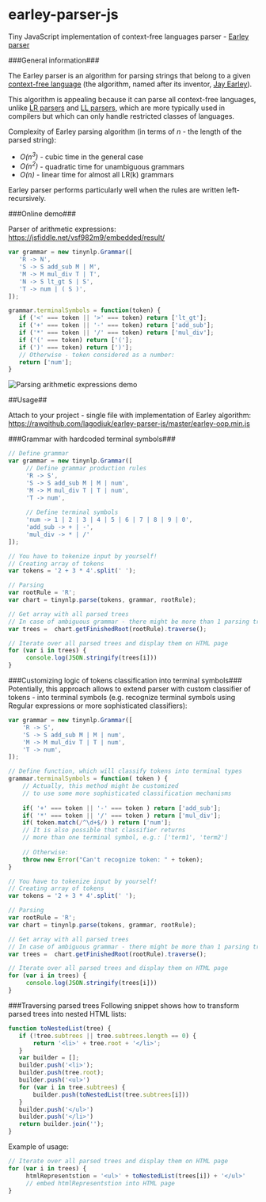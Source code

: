 # earley-parser-js
Tiny JavaScript implementation of context-free languages parser - [Earley parser](https://en.wikipedia.org/wiki/Earley_parser)

###General information###

The Earley parser is an algorithm for parsing strings that belong to a given [context-free language](https://en.wikipedia.org/wiki/Context-free_language) (the algorithm, named after its inventor, [Jay Earley](https://en.wikipedia.org/wiki/Jay_Earley)).

This algorithm is appealing because it can parse all context-free languages, unlike [LR parsers](https://en.wikipedia.org/wiki/LR_parser) and [LL parsers](https://en.wikipedia.org/wiki/LL_parser), which are more typically used in compilers but which can only handle restricted classes of languages. 

Complexity of Earley parsing algorithm (in terms of *n* - the length of the parsed string):
- *O(n<sup>3</sup>)* - cubic time in the general case
- *O(n<sup>2</sup>)* - quadratic time for unambiguous grammars
- *O(n)* - linear time for almost all LR(k) grammars

Earley parser performs particularly well when the rules are written left-recursively.

###Online demo###

Parser of arithmetic expressions: https://jsfiddle.net/vsf982m9/embedded/result/

```javascript
var grammar = new tinynlp.Grammar([
   'R -> N',
   'S -> S add_sub M | M',
   'M -> M mul_div T | T',
   'N -> S lt_gt S | S',
   'T -> num | ( S )',
]);

grammar.terminalSymbols = function(token) {
   if ('<' === token || '>' === token) return ['lt_gt'];
   if ('+' === token || '-' === token) return ['add_sub'];
   if ('*' === token || '/' === token) return ['mul_div'];
   if ('(' === token) return ['('];
   if (')' === token) return [')'];
   // Otherwise - token considered as a number:
   return ['num'];
}
```

![Parsing arithmetic expressions demo](https://raw.githubusercontent.com/lagodiuk/earley-parser-js/master/screenshot_live_demo.png)

##Usage##

Attach to your project - single file with implementation of Earley algorithm: https://rawgithub.com/lagodiuk/earley-parser-js/master/earley-oop.min.js

###Grammar with hardcoded terminal symbols###
```javascript
// Define grammar
var grammar = new tinynlp.Grammar([
     // Define grammar production rules
     'R -> S',
     'S -> S add_sub M | M | num',
     'M -> M mul_div T | T | num',
     'T -> num',
     
     // Define terminal symbols
     'num -> 1 | 2 | 3 | 4 | 5 | 6 | 7 | 8 | 9 | 0',
     'add_sub -> + | -',
     'mul_div -> * | /'
]);

// You have to tokenize input by yourself!
// Creating array of tokens
var tokens = '2 + 3 * 4'.split(' ');

// Parsing
var rootRule = 'R';
var chart = tinynlp.parse(tokens, grammar, rootRule);

// Get array with all parsed trees
// In case of ambiguous grammar - there might be more than 1 parsing tree
var trees =  chart.getFinishedRoot(rootRule).traverse();

// Iterate over all parsed trees and display them on HTML page
for (var i in trees) {
     console.log(JSON.stringify(trees[i]))
}
```

###Customizing logic of tokens classification into terminal symbols###
Potentially, this approach allows to extend parser with custom classifier of tokens - into terminal symbols (e.g. recognize terminal symbols using Regular expressions or more sophisticated classifiers):
```javascript
var grammar = new tinynlp.Grammar([
    'R -> S',
    'S -> S add_sub M | M | num',
    'M -> M mul_div T | T | num',
    'T -> num',
]); 

// Define function, which will classify tokens into terminal types
grammar.terminalSymbols = function( token ) { 
    // Actually, this method might be customized 
    // to use some more sophisticated classification mechanisms
    
    if( '+' === token || '-' === token ) return ['add_sub'];
    if( '*' === token || '/' === token ) return ['mul_div'];
    if( token.match(/^\d+$/) ) return ['num'];
    // It is also possible that classifier returns 
    // more than one terminal symbol, e.g.: ['term1', 'term2']
    
    // Otherwise:
    throw new Error("Can't recognize token: " + token);
}   

// You have to tokenize input by yourself!
// Creating array of tokens
var tokens = '2 + 3 * 4'.split(' ');

// Parsing
var rootRule = 'R';
var chart = tinynlp.parse(tokens, grammar, rootRule);

// Get array with all parsed trees
// In case of ambiguous grammar - there might be more than 1 parsing tree
var trees =  chart.getFinishedRoot(rootRule).traverse();

// Iterate over all parsed trees and display them on HTML page
for (var i in trees) {
     console.log(JSON.stringify(trees[i]))
}
```
###Traversing parsed trees
Following snippet shows how to transform parsed trees into nested HTML lists:
```javascript
function toNestedList(tree) {
   if (!tree.subtrees || tree.subtrees.length == 0) {
       return '<li>' + tree.root + '</li>';
   }   
   var builder = []; 
   builder.push('<li>');
   builder.push(tree.root);
   builder.push('<ul>')
   for (var i in tree.subtrees) {
       builder.push(toNestedList(tree.subtrees[i]))
   }   
   builder.push('</ul>')
   builder.push('</li>')
   return builder.join('');
} 
```
Example of usage:
```javascript
// Iterate over all parsed trees and display them on HTML page
for (var i in trees) {
     htmlRepresentstion = '<ul>' + toNestedList(trees[i]) + '</ul>'
     // embed htmlRepresentstion into HTML page
}
```
